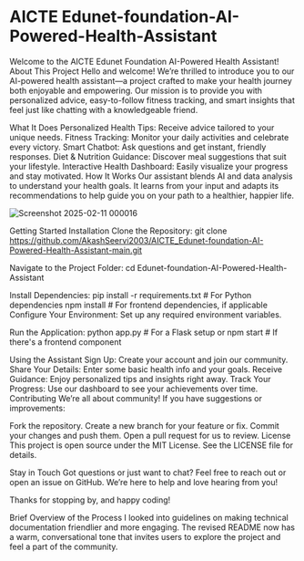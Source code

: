 # AICTE Edunet-foundation-AI-Powered-Health-Assistant
Welcome to the AICTE Edunet Foundation AI-Powered Health Assistant!
About This Project
Hello and welcome! We’re thrilled to introduce you to our AI-powered health assistant—a project crafted to make your health journey both enjoyable and empowering. Our mission is to provide you with personalized advice, easy-to-follow fitness tracking, and smart insights that feel just like chatting with a knowledgeable friend.

What It Does
Personalized Health Tips: Receive advice tailored to your unique needs.
Fitness Tracking: Monitor your daily activities and celebrate every victory.
Smart Chatbot: Ask questions and get instant, friendly responses.
Diet & Nutrition Guidance: Discover meal suggestions that suit your lifestyle.
Interactive Health Dashboard: Easily visualize your progress and stay motivated.
How It Works
Our assistant blends AI and data analysis to understand your health goals. It learns from your input and adapts its recommendations to help guide you on your path to a healthier, happier life.

![Screenshot 2025-02-11 000016](https://github.com/user-attachments/assets/3e1431e5-bcb7-4985-a124-65eb0b781076)

Getting Started
Installation
Clone the Repository:
git clone https://github.com/AkashSeervi2003/AICTE_Edunet-foundation-AI-Powered-Health-Assistant-main.git

Navigate to the Project Folder:
cd Edunet-foundation-AI-Powered-Health-Assistant

Install Dependencies:
pip install -r requirements.txt  # For Python dependencies
npm install                      # For frontend dependencies, if applicable
Configure Your Environment: Set up any required environment variables.

Run the Application:
python app.py  # For a Flask setup
or
npm start  # If there's a frontend component

Using the Assistant
Sign Up: Create your account and join our community.
Share Your Details: Enter some basic health info and your goals.
Receive Guidance: Enjoy personalized tips and insights right away.
Track Your Progress: Use our dashboard to see your achievements over time.
Contributing
We’re all about community! If you have suggestions or improvements:

Fork the repository.
Create a new branch for your feature or fix.
Commit your changes and push them.
Open a pull request for us to review.
License
This project is open source under the MIT License. See the LICENSE file for details.

Stay in Touch
Got questions or just want to chat? Feel free to reach out or open an issue on GitHub. We’re here to help and love hearing from you!

Thanks for stopping by, and happy coding!

Brief Overview of the Process
I looked into guidelines on making technical documentation friendlier and more engaging. The revised README now has a warm, conversational tone that invites users to explore the project and feel a part of the community.
